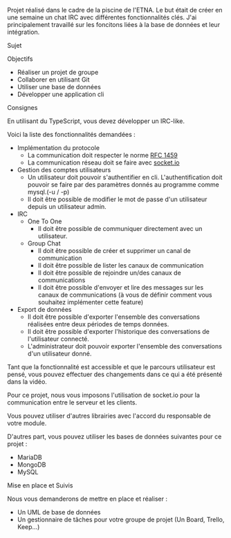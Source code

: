 Projet réalisé dans le cadre de la piscine de l'ETNA. Le but était de créer en une semaine un chat IRC avec différentes fonctionnalités clés.
J'ai principalement travaillé sur les foncitons liées à la base de données et leur intégration.

Sujet
<html><body>
</div><div class="panel-heading panel-objective">Objectifs</div><div class="panel-body"><ul>
<li>Réaliser un projet de groupe</li>
<li>Collaborer en utilisant Git</li>
<li>Utiliser une base de données</li>
<li>Développer une application cli</li>
</ul>
</div><div class="panel-heading panel-project">Consignes</div><div class="panel-body"><p>En utilisant du TypeScript, vous devez développer un IRC-like.</p>
<p>Voici la liste des fonctionnalités demandées :</p>
<ul>
<li>Implémentation du protocole<ul>
<li>La communication doit respecter le norme <a target="_blank" href="http://abcdrfc.free.fr/rfc-vf/rfc1459.html" title="null">RFC 1459</a></li>
<li>La communication réseau doit se faire avec <a target="_blank" href="https://socket.io" title="null">socket.io</a></li>
</ul>
</li>
<li>Gestion des comptes utilisateurs<ul>
<li>Un utilisateur doit pouvoir s'authentifier en cli. L'authentification doit pouvoir se faire par des paramètres donnés au programme comme mysql.(-u / -p)</li>
<li>Il doit être possible de modifier le mot de passe d'un utilisateur depuis un utilisateur admin.</li>
</ul>
</li>
<li>IRC<ul>
<li>One To One <ul>
<li>Il doit être possible de communiquer directement avec un utilisateur.</li>
</ul>
</li>
<li>Group Chat<ul>
<li>Il doit être possible de créer et supprimer un canal de communication</li>
<li>Il doit être possible de lister les canaux de communication</li>
<li>Il doit être possible de rejoindre un/des canaux de communications</li>
<li>Il doit être possible d'envoyer et lire des messages sur les canaux de communications (à vous de définir comment vous souhaitez implémenter cette feature)</li>
</ul>
</li>
</ul>
</li>
<li>Export de données <ul>
<li>Il doit être possible d'exporter l'ensemble des conversations réalisées entre deux périodes de temps données.</li>
<li>Il doit être possible d'exporter l'historique des conversations de l'utilisateur connecté.</li>
<li>L'administrateur doit pouvoir exporter l'ensemble des conversations d'un utilisateur donné.</li>
</ul>
</li>
</ul>
<p>Tant que la fonctionnalité est accessible et que le parcours utilisateur est pensé, vous pouvez effectuer des changements dans ce qui a été présenté dans la vidéo.</p>
<p>Pour ce projet, nous vous imposons l'utilisation de&nbsp;socket.io&nbsp;pour la communication entre le serveur et les clients.</p>
<p>Vous pouvez utiliser d'autres librairies avec l'accord du responsable de votre module.</p>
<p>D'autres part, vous pouvez utiliser les bases de données suivantes pour ce projet :</p>
<ul>
<li>MariaDB</li>
<li>MongoDB</li>
<li>MySQL</li>
</ul>
</div><div class="panel-heading panel-project">Mise en place et Suivis</div><div class="panel-body"><p>Nous vous demanderons de mettre en place et réaliser :</p>
<ul>
<li>Un UML de base de données</li>
<li>Un gestionnaire de tâches pour votre groupe de projet (Un Board, Trello, Keep...)</li>
</ul>
</div></body></html>
